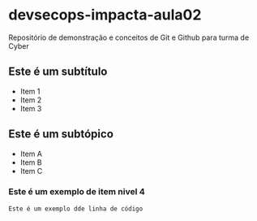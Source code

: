 # devsecops-impacta-aula02

Repositório de demonstração e conceitos de Git e Github para turma de Cyber

## Este é um subtítulo
- Item 1
- Item 2
- Item 3

## Este é um subtópico

- Item A
- Item B
- Item C

### Este é um exemplo de item nivel 4

`Este é um exemplo dde linha de código`
